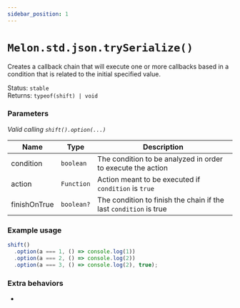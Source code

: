 ```yaml
---
sidebar_position: 1
---
```


# `Melon.std.json.trySerialize()`

Creates a callback chain that will execute one or more callbacks based in a condition that is related to the initial specified value.

Status: `stable` <br />
Returns: `typeof(shift) | void`

### Parameters

*Valid calling `shift().option(...)`*

| Name | Type | Description |
| ---- | ---- | ----------- |
| condition | `boolean` | The condition to be analyzed in order to execute the action |
| action | `Function` | Action meant to be executed if `condition` is `true` |
| finishOnTrue | `boolean?` | The condition to finish the chain if the last `condition` is true |

### Example usage

```ts
shift()
  .option(a === 1, () => console.log(1))
  .option(a === 2, () => console.log(2))
  .option(a === 3, () => console.log(2), true);
```

### Extra behaviors

-